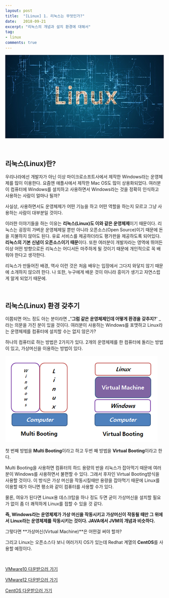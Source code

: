 ```yaml
---
layout: post
title:  "[Linux] 1. 리눅스는 무엇인가?"
date:   2018-09-21
excerpt: "리눅스의 개념과 설치 환경에 대해서"
tag:
- linux
comments: true
---
```



![Linux](/assets/img/Linux.jpg)

<br/>

## 리눅스(Linux)란?


우리나라에선 개발자가 아닌 이상 마이크로소프트사에서 제작한 Windows라는 운영체제를 많이 이용한다. 요즘엔 애플사에서 제작한 Mac OS도 많이 상용화되었다. 여러분이 컴퓨터에 Windows를 설치하고 사용하면서 Windows라는 것을 정확히 인식하고 사용하는 사람이 얼마나 될까?

사실상, 사용하면서도 운영체제가 어떤 기능을 하고 어떤 역할을 하는지 모르고 그냥 사용하는 사람이 대부분일 것이다.


이러한 이야기들을 하는 이유는 **리눅스(Linux)도 이와 같은  운영체제**이기 때문이다. 리눅스는 굉장히  가벼운 운영체제일 뿐만 아니라  오픈소스(Open Source)이기 때문에 돈을 지불하지 않아도 된다. 유료 서비스를 제공하더라도 평가판을 제공하도록 되어있다.
**리눅스의 기본 신념이 오픈소스이기 때문**이다. 또한 여러분이 개발자라는 영역에 뛰어든 이상 어떤 방향으로든 리눅스는 어디서든 마주하게 될 것이기 때문에 개인적으로 꼭 배워야 한다고 생각한다.

리눅스가 만들어진 배경, 역사 이런 것은 처음 배우는 입장에서 그다지 와닿지 않기 때문에 소개하지 않으려 한다. 나 또한, 누구에게 배운 것이 아니라 흥미가 생기고 자연스럽게 알게 되었기 때문에.

<br/>

## 리눅스(Linux) 환경 갖추기

이쯤되면 어느 정도 아는 분이라면  _**'그럼 같은 운영체제인데 어떻게 환경을 갖추지?**' _라는 의문을 가진 분이 있을 것이다. 여러분이 사용하는 Windows를 포맷하고 Linux라는 운영체제를 컴퓨터에 설치할 수는 없지 않은가?

하나의 컴퓨터로 하는 방법은 2가지가 있다. 2개의 운영체제를 한 컴퓨터에 돌리는 방법이 있고, 가상머신을 이용하는 방법이 있다.

![Linux](/assets/img/Linux_booting.png)


첫 번째 방법을 **Multi Booting**이라고 하고 두번 째 방법을 **Virtual Booting**이라고 한다.

Multi Booting을 사용하면 컴퓨터의 하드 용량의 반을 리눅스가 잡아먹기 때문에 여러분이 Windows를 사용하면서 불편할 수 있다. 그래서 후자인 Virtual Booting방식을 사용할 것이다. 이 방식은 가상 머신을 작동시킬때만 용량을 잡아먹기 때문에 Linux를 이용할 때가 아니면 평소와 같이 컴퓨터를 사용할 수가 있다.

물론, 여유가 된다면 Linux용 데스크탑을 하나 정도 두면 굳이 가상머신을 설치할 필요가 없이 좀 더 쾌적하게 Linux를 접할 수 있을 것 같다.

**즉, Windows라는 운영체제가 가상 머신을 작동시키고 가상머신이 작동될 때만 그 위에서 Linux라는 운영체제를 작동시키는 것이다.  JAVA에서 JVM의 개념과 비슷하다.**


그렇다면 **가상머신(Virtual Machine)**은 어떤걸 써야 할까?


그리고 Linux는 오픈소스다 보니 여러가지 OS가 있는데 Redhat 계열의 **CentOS**를 사용할 예정이다. 

<br/>

[VMware10 다운받으러 가기](http://www.mediafire.com/download/eeche2ha2o3ph5h/VMware-workstation-full-10.0.5-2443746.exe)

[VMware12 다운받으러 가기](http://www.vmware.com/products/workstation/workstation-evaluation)

[CentOS 다운받으러 가기](http://www.centos.org)



